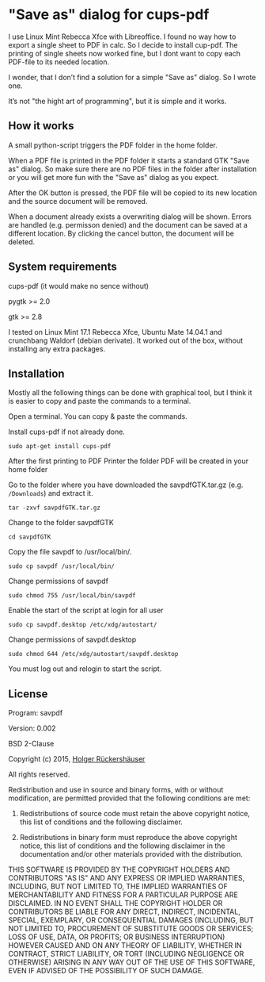 # "Save as" dialog for cups-pdf
I use Linux Mint Rebecca Xfce with Libreoffice.
I found no way how to export a single sheet to PDF in calc.
So I decide to install cup-pdf. The printing of single sheets now worked fine,
but I dont want to copy each PDF-file to its needed location.

I wonder, that I don’t find a solution for a simple "Save as" dialog.
So I wrote one.

It’s not "the hight art of programming", but it is simple and it works.

## How it works
A small python-script triggers the PDF folder in the home folder.

When a PDF file is printed in the PDF folder it starts a standard GTK "Save as" dialog.
So make sure there are no PDF files in the folder after installation or you will
get more fun with the "Save as" dialog as you expect.

After the OK button is pressed, the PDF file will be copied to its new location and the
source document will be removed.

When a document already exists a overwriting dialog will be shown.
Errors are handled (e.g. permisson denied) and the document can be saved at a different
location.
By clicking the cancel button, the document will be deleted.

## System requirements
cups-pdf (it would make no sence without)

pygtk >= 2.0

gtk >= 2.8

I tested on Linux Mint 17.1 Rebecca Xfce, Ubuntu Mate 14.04.1 and crunchbang Waldorf (debian derivate).
It worked out of the box, without installing any extra packages.

## Installation
Mostly all the following things can be done with graphical tool,
but I think it is easier to copy and paste the commands to a terminal.

Open a terminal. You can copy & paste the commands.

Install cups-pdf if not already done.

``
sudo apt-get install cups-pdf
``

After the first printing to PDF Printer the folder PDF will be created in your home folder

Go to the folder where you have downloaded the savpdfGTK.tar.gz (e.g. ``/Downloads``) and extract it.

``
tar -zxvf savpdfGTK.tar.gz
``

Change to the folder savpdfGTK

``
cd savpdfGTK
``

Copy the file savpdf to /usr/local/bin/. 

``
sudo cp savpdf /usr/local/bin/
``

Change permissions of savpdf

``
sudo chmod 755 /usr/local/bin/savpdf
``

Enable the start of the script at login for all user

``
sudo cp savpdf.desktop /etc/xdg/autostart/
``

Change permissions of savpdf.desktop

``
sudo chmod 644 /etc/xdg/autostart/savpdf.desktop
``

You must log out and relogin to start the script.

## License
Program: savpdf

Version: 0.002

BSD 2-Clause

Copyright (c) 2015, [Holger Rückershäuser](https://web.archive.org/web/20190424073557/http://holgerrpl.tk/save-as-dialog-for-cups-pdf/)

All rights reserved.

Redistribution and use in source and binary forms, with or without modification, are permitted provided that the following conditions are met:

1. Redistributions of source code must retain the above copyright notice, this list of conditions and the following disclaimer.

2. Redistributions in binary form must reproduce the above copyright notice, this list of conditions and the following disclaimer in the documentation and/or other materials provided with the distribution.

THIS SOFTWARE IS PROVIDED BY THE COPYRIGHT HOLDERS AND CONTRIBUTORS "AS IS" AND ANY EXPRESS OR IMPLIED WARRANTIES, INCLUDING, BUT NOT LIMITED TO, THE IMPLIED WARRANTIES OF MERCHANTABILITY AND FITNESS FOR A PARTICULAR PURPOSE ARE DISCLAIMED. IN NO EVENT SHALL THE COPYRIGHT HOLDER OR CONTRIBUTORS BE LIABLE FOR ANY DIRECT, INDIRECT, INCIDENTAL, SPECIAL, EXEMPLARY, OR CONSEQUENTIAL DAMAGES (INCLUDING, BUT NOT LIMITED TO, PROCUREMENT OF SUBSTITUTE GOODS OR SERVICES; LOSS OF USE, DATA, OR PROFITS; OR BUSINESS INTERRUPTION) HOWEVER CAUSED AND ON ANY THEORY OF LIABILITY, WHETHER IN CONTRACT, STRICT LIABILITY, OR TORT (INCLUDING NEGLIGENCE OR OTHERWISE) ARISING IN ANY WAY OUT OF THE USE OF THIS SOFTWARE, EVEN IF ADVISED OF THE POSSIBILITY OF SUCH DAMAGE.
